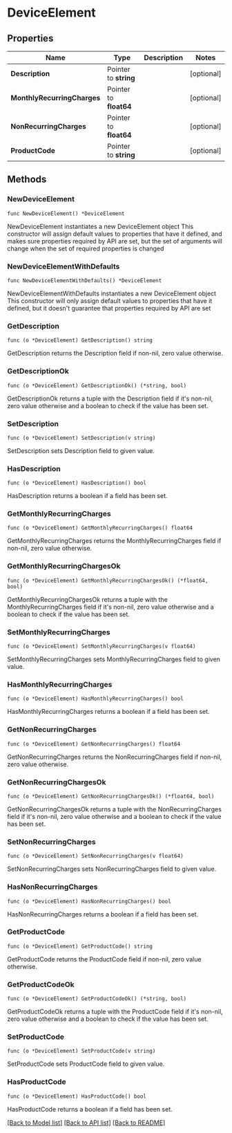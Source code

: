 # DeviceElement

## Properties

Name | Type | Description | Notes
------------ | ------------- | ------------- | -------------
**Description** | Pointer to **string** |  | [optional] 
**MonthlyRecurringCharges** | Pointer to **float64** |  | [optional] 
**NonRecurringCharges** | Pointer to **float64** |  | [optional] 
**ProductCode** | Pointer to **string** |  | [optional] 

## Methods

### NewDeviceElement

`func NewDeviceElement() *DeviceElement`

NewDeviceElement instantiates a new DeviceElement object
This constructor will assign default values to properties that have it defined,
and makes sure properties required by API are set, but the set of arguments
will change when the set of required properties is changed

### NewDeviceElementWithDefaults

`func NewDeviceElementWithDefaults() *DeviceElement`

NewDeviceElementWithDefaults instantiates a new DeviceElement object
This constructor will only assign default values to properties that have it defined,
but it doesn't guarantee that properties required by API are set

### GetDescription

`func (o *DeviceElement) GetDescription() string`

GetDescription returns the Description field if non-nil, zero value otherwise.

### GetDescriptionOk

`func (o *DeviceElement) GetDescriptionOk() (*string, bool)`

GetDescriptionOk returns a tuple with the Description field if it's non-nil, zero value otherwise
and a boolean to check if the value has been set.

### SetDescription

`func (o *DeviceElement) SetDescription(v string)`

SetDescription sets Description field to given value.

### HasDescription

`func (o *DeviceElement) HasDescription() bool`

HasDescription returns a boolean if a field has been set.

### GetMonthlyRecurringCharges

`func (o *DeviceElement) GetMonthlyRecurringCharges() float64`

GetMonthlyRecurringCharges returns the MonthlyRecurringCharges field if non-nil, zero value otherwise.

### GetMonthlyRecurringChargesOk

`func (o *DeviceElement) GetMonthlyRecurringChargesOk() (*float64, bool)`

GetMonthlyRecurringChargesOk returns a tuple with the MonthlyRecurringCharges field if it's non-nil, zero value otherwise
and a boolean to check if the value has been set.

### SetMonthlyRecurringCharges

`func (o *DeviceElement) SetMonthlyRecurringCharges(v float64)`

SetMonthlyRecurringCharges sets MonthlyRecurringCharges field to given value.

### HasMonthlyRecurringCharges

`func (o *DeviceElement) HasMonthlyRecurringCharges() bool`

HasMonthlyRecurringCharges returns a boolean if a field has been set.

### GetNonRecurringCharges

`func (o *DeviceElement) GetNonRecurringCharges() float64`

GetNonRecurringCharges returns the NonRecurringCharges field if non-nil, zero value otherwise.

### GetNonRecurringChargesOk

`func (o *DeviceElement) GetNonRecurringChargesOk() (*float64, bool)`

GetNonRecurringChargesOk returns a tuple with the NonRecurringCharges field if it's non-nil, zero value otherwise
and a boolean to check if the value has been set.

### SetNonRecurringCharges

`func (o *DeviceElement) SetNonRecurringCharges(v float64)`

SetNonRecurringCharges sets NonRecurringCharges field to given value.

### HasNonRecurringCharges

`func (o *DeviceElement) HasNonRecurringCharges() bool`

HasNonRecurringCharges returns a boolean if a field has been set.

### GetProductCode

`func (o *DeviceElement) GetProductCode() string`

GetProductCode returns the ProductCode field if non-nil, zero value otherwise.

### GetProductCodeOk

`func (o *DeviceElement) GetProductCodeOk() (*string, bool)`

GetProductCodeOk returns a tuple with the ProductCode field if it's non-nil, zero value otherwise
and a boolean to check if the value has been set.

### SetProductCode

`func (o *DeviceElement) SetProductCode(v string)`

SetProductCode sets ProductCode field to given value.

### HasProductCode

`func (o *DeviceElement) HasProductCode() bool`

HasProductCode returns a boolean if a field has been set.


[[Back to Model list]](../README.md#documentation-for-models) [[Back to API list]](../README.md#documentation-for-api-endpoints) [[Back to README]](../README.md)


